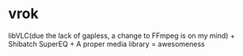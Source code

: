 vrok
====

libVLC(due the lack of gapless, a change to FFmpeg is on my mind) + Shibatch SuperEQ + A proper media library = awesomeness
